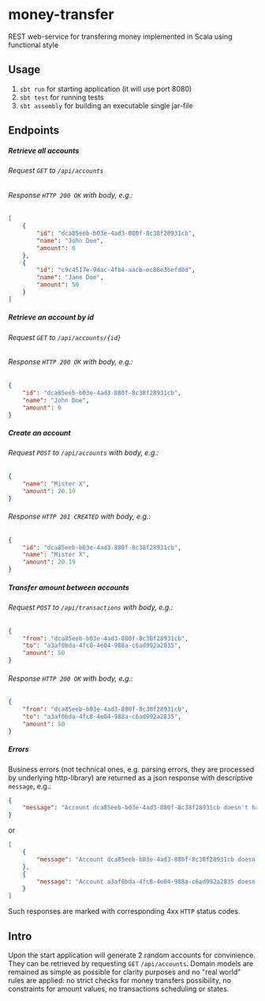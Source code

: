 # money-transfer
REST web-service for transfering money implemented in Scala using functional style

## Usage
1. `sbt run` for starting application (it will use port 8080)
2. `sbt test` for running tests
3. `sbt assembly` for building an executable single jar-file

## Endpoints

##### Retrieve all accounts
###### Request `GET` to `/api/accounts`
###### Response `HTTP 200 OK` with body, e.g.:
```json
[
    {
        "id": "dca85eeb-b03e-4ad3-880f-8c38f28931cb",
        "name": "John Doe",
        "amount": 0
    },
    {
        "id": "c9c4517e-9dac-4fb4-aacb-ec86e3befd0d",
        "name": "Jane Doe",
        "amount": 50
    }
]
```

##### Retrieve an account by id
###### Request `GET` to `/api/accounts/{id}`
###### Response `HTTP 200 OK` with body, e.g.:
```json
{
    "id": "dca85eeb-b03e-4ad3-880f-8c38f28931cb",
    "name": "John Doe",
    "amount": 0
}
```

##### Create an account
###### Request `POST` to `/api/accounts` with body, e.g.:
```json
{
	"name": "Mister X",
	"amount": 20.19
}
```
###### Response `HTTP 201 CREATED` with body, e.g.:
```json
{
    "id": "dca85eeb-b03e-4ad3-880f-8c38f28931cb",
    "name": "Mister X",
    "amount": 20.19
}
```

##### Transfer amount between accounts
###### Request `POST` to `/api/transactions` with body, e.g.:
```json
{
	"from": "dca85eeb-b03e-4ad3-880f-8c38f28931cb",
	"to": "a3af0bda-4fc8-4e04-988a-c6ad992a2835",
	"amount": 50
}
```
###### Response `HTTP 200 OK` with body, e.g.:
```json
{
	"from": "dca85eeb-b03e-4ad3-880f-8c38f28931cb",
	"to": "a3af0bda-4fc8-4e04-988a-c6ad992a2835",
	"amount": 50
}
```

##### Errors
Business errors (not technical ones, e.g. parsing errors, they are processed by underlying
http-library) are returned as a json response with descriptive `message`, e.g.:
```json
{
    "message": "Account dca85eeb-b03e-4ad3-880f-8c38f28931cb doesn't have enough amount"
}
```
or
```json
[
    {
        "message": "Account dca85eeb-b03e-4ad3-880f-8c38f28931cb doesn't exist"
    },
    {
        "message": "Account a3af0bda-4fc8-4e04-988a-c6ad992a2835 doesn't exist"
    }
]
```
Such responses are marked with corresponding 4xx `HTTP` status codes.

## Intro
Upon the start application will generate 2 random accounts for convinience.
They can be retrieved by requesting `GET` `/api/accounts`.
Domain models are remained as simple as possible for clarity purposes
and no "real world" rules are applied: no strict checks for money transfers possibility,
no constraints for amount values, no transactions scheduling or states.